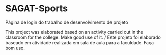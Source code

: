 # SAGAT-Sports
Página de login do trabalho de desenvolvimento de projeto


This project was elaborated based on an activity carried out in the classroom for the college. Make good use of it. / Este projeto foi elaborado baseado em atividade realizada em sala de aula para a faculdade. Faça bom uso.
